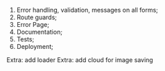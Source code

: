 1. Error handling, validation, messages on all forms;
2. Route guards;
3. Error Page;
4. Documentation;
5. Tests;
6. Deployment;

Extra: add loader
Extra: add cloud for image saving